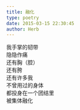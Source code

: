 ```yaml
---  
title: 融化  
type: poetry  
date: 2015-03-15 22:30:45  
author: Herb    
---  
```

我手掌的韧带  
隐隐作痛  
还有胸（腔）  
还有胯  
还有许多我  
不曾用过的身体  
都投身在一个团结里  
被集体融化